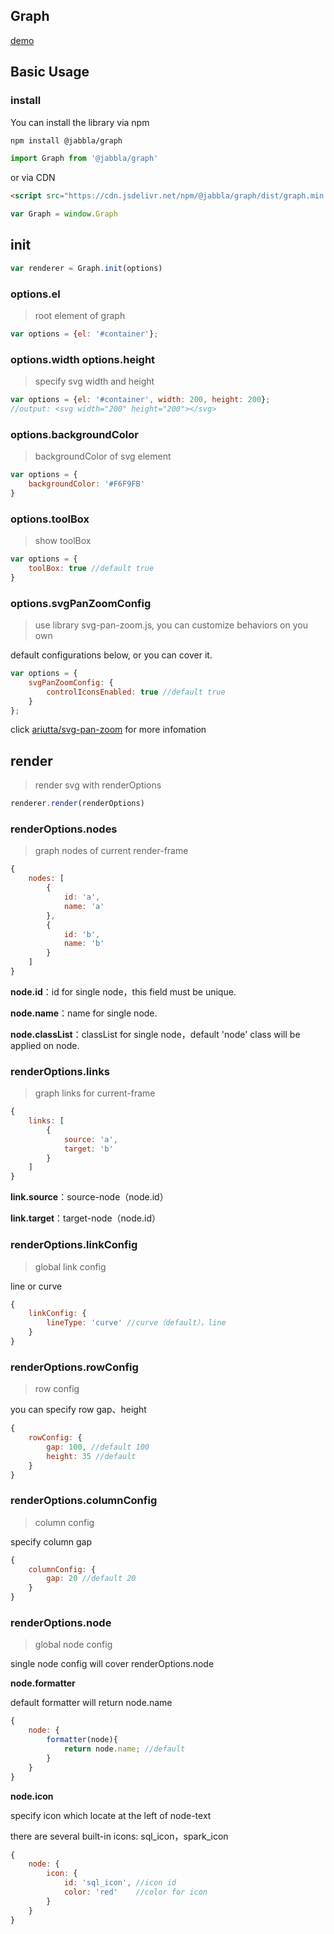 ## Graph

[demo](https://codepen.io/jabbla/pen/XozLaM)

## Basic Usage

### install
You can install the library via npm
```bash
npm install @jabbla/graph
```

```js
import Graph from '@jabbla/graph'
```

or via CDN
```html
<script src="https://cdn.jsdelivr.net/npm/@jabbla/graph/dist/graph.min.js"></script>
```

```js
var Graph = window.Graph
```

## init
```js
var renderer = Graph.init(options)
```
### options.el
> root element of graph

```js
var options = {el: '#container'};
```

### options.width options.height
> specify svg width and height

```js
var options = {el: '#container', width: 200, height: 200};
//output: <svg width="200" height="200"></svg>
```

### options.backgroundColor
> backgroundColor of svg element

```js
var options = {
    backgroundColor: '#F6F9FB'
}
```

### options.toolBox
> show toolBox

```js
var options = {
    toolBox: true //default true
}
```

### options.svgPanZoomConfig
> use library svg-pan-zoom.js, you can customize behaviors on you own

default configurations below, or you can cover it.

```js
var options = {
    svgPanZoomConfig: {
        controlIconsEnabled: true //default true
    }
};
```

click [ariutta/svg-pan-zoom](https://github.com/ariutta/svg-pan-zoom) for more infomation


## render
> render svg with renderOptions

```js
renderer.render(renderOptions)
```

### renderOptions.nodes
> graph nodes of current render-frame

```js
{
    nodes: [
        {
            id: 'a',
            name: 'a'
        },
        {
            id: 'b',
            name: 'b'
        }
    ]
}
```
**node.id**：id for single node，this field must be unique.

**node.name**：name for single node.

**node.classList**：classList for single node，default 'node' class will be applied on node.

### renderOptions.links
> graph links for current-frame

```js
{
    links: [
        {
            source: 'a',
            target: 'b'
        }
    ]
}
```
**link.source**：source-node（node.id）

**link.target**：target-node（node.id）

### renderOptions.linkConfig
> global link config

line or curve

```js
{
    linkConfig: {
        lineType: 'curve' //curve（default），line
    }
}
```

### renderOptions.rowConfig
> row config

you can specify row gap、height

```js
{
    rowConfig: {
        gap: 100, //default 100
        height: 35 //default 
    }
}
```

### renderOptions.columnConfig
> column config

specify column gap

```js
{
    columnConfig: {
        gap: 20 //default 20
    }
}
```

### renderOptions.node
> global node config

single node config will cover renderOptions.node

**node.formatter**

default formatter will return node.name

```js
{
    node: {
        formatter(node){
            return node.name; //default
        }
    }
}
```

**node.icon**

specify icon which locate at the left of node-text

there are several built-in icons: sql_icon，spark_icon

```js
{
    node: {
        icon: {
            id: 'sql_icon', //icon id
            color: 'red'    //color for icon
        } 
    }
}
```